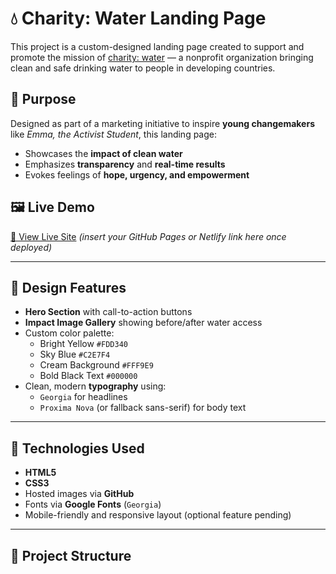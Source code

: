 # 💧 Charity: Water Landing Page

This project is a custom-designed landing page created to support and promote the mission of [charity: water](https://www.charitywater.org) — a nonprofit organization bringing clean and safe drinking water to people in developing countries.

## 🌟 Purpose

Designed as part of a marketing initiative to inspire **young changemakers** like *Emma, the Activist Student*, this landing page:
- Showcases the **impact of clean water**
- Emphasizes **transparency** and **real-time results**
- Evokes feelings of **hope, urgency, and empowerment**

## 🖼 Live Demo

[🔗 View Live Site](#) *(insert your GitHub Pages or Netlify link here once deployed)*

---

## 🎨 Design Features

- **Hero Section** with call-to-action buttons
- **Impact Image Gallery** showing before/after water access
- Custom color palette:
  - Bright Yellow `#FDD340`
  - Sky Blue `#C2E7F4`
  - Cream Background `#FFF9E9`
  - Bold Black Text `#000000`
- Clean, modern **typography** using:
  - `Georgia` for headlines
  - `Proxima Nova` (or fallback sans-serif) for body text

---

## 🚀 Technologies Used

- **HTML5**
- **CSS3**
- Hosted images via **GitHub**
- Fonts via **Google Fonts** (`Georgia`)
- Mobile-friendly and responsive layout (optional feature pending)

---

## 📂 Project Structure


